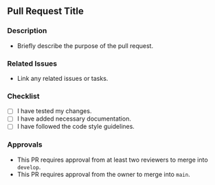 <!-- .github/pull_request_template.md -->
## Pull Request Title

### Description
- Briefly describe the purpose of the pull request.

### Related Issues
- Link any related issues or tasks.

### Checklist
- [ ] I have tested my changes.
- [ ] I have added necessary documentation.
- [ ] I have followed the code style guidelines.

### Approvals
- This PR requires approval from at least two reviewers to merge into `develop`.
- This PR requires approval from the owner to merge into `main`.

